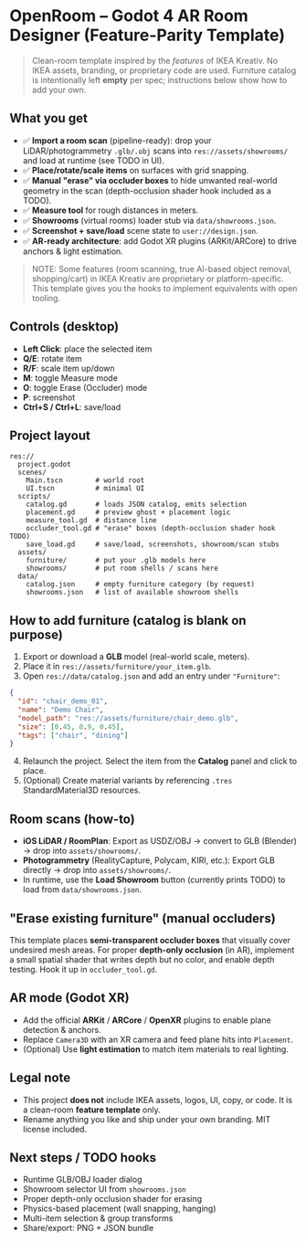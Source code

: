 # OpenRoom – Godot 4 AR Room Designer (Feature-Parity Template)

> Clean-room template inspired by the *features* of IKEA Kreativ. No IKEA assets, branding, or proprietary code are used.
> Furniture catalog is intentionally left **empty** per spec; instructions below show how to add your own.

## What you get
- ✅ **Import a room scan** (pipeline-ready): drop your LiDAR/photogrammetry `.glb/.obj` scans into `res://assets/showrooms/` and load at runtime (see TODO in UI).
- ✅ **Place/rotate/scale items** on surfaces with grid snapping.
- ✅ **Manual "erase" via occluder boxes** to hide unwanted real-world geometry in the scan (depth-occlusion shader hook included as a TODO).
- ✅ **Measure tool** for rough distances in meters.
- ✅ **Showrooms** (virtual rooms) loader stub via `data/showrooms.json`.
- ✅ **Screenshot + save/load** scene state to `user://design.json`.
- ✅ **AR-ready architecture**: add Godot XR plugins (ARKit/ARCore) to drive anchors & light estimation.

> NOTE: Some features (room scanning, true AI-based object removal, shopping/cart) in IKEA Kreativ are proprietary or platform-specific. This template gives you the hooks to implement equivalents with open tooling.

## Controls (desktop)
- **Left Click**: place the selected item
- **Q/E**: rotate item
- **R/F**: scale item up/down
- **M**: toggle Measure mode
- **O**: toggle Erase (Occluder) mode
- **P**: screenshot
- **Ctrl+S / Ctrl+L**: save/load

## Project layout
```
res://
  project.godot
  scenes/
	Main.tscn        # world root
	UI.tscn          # minimal UI
  scripts/
	catalog.gd       # loads JSON catalog, emits selection
	placement.gd     # preview ghost + placement logic
	measure_tool.gd  # distance line
	occluder_tool.gd # "erase" boxes (depth-occlusion shader hook TODO)
	save_load.gd     # save/load, screenshots, showroom/scan stubs
  assets/
	furniture/       # put your .glb models here
	showrooms/       # put room shells / scans here
  data/
	catalog.json     # empty furniture category (by request)
	showrooms.json   # list of available showroom shells
```

## How to add furniture (catalog is blank on purpose)
1. Export or download a **GLB** model (real-world scale, meters).
2. Place it in `res://assets/furniture/your_item.glb`.
3. Open `res://data/catalog.json` and add an entry under `"Furniture"`:

```json
{
  "id": "chair_demo_01",
  "name": "Demo Chair",
  "model_path": "res://assets/furniture/chair_demo.glb",
  "size": [0.45, 0.9, 0.45],
  "tags": ["chair", "dining"]
}
```

4. Relaunch the project. Select the item from the **Catalog** panel and click to place.
5. (Optional) Create material variants by referencing `.tres` StandardMaterial3D resources.

## Room scans (how-to)
- **iOS LiDAR / RoomPlan**: Export as USDZ/OBJ → convert to GLB (Blender) → drop into `assets/showrooms/`.
- **Photogrammetry** (RealityCapture, Polycam, KIRI, etc.): Export GLB directly → drop into `assets/showrooms/`.
- In runtime, use the **Load Showroom** button (currently prints TODO) to load from `data/showrooms.json`.

## "Erase existing furniture" (manual occluders)
This template places **semi-transparent occluder boxes** that visually cover undesired mesh areas.
For proper **depth-only occlusion** (in AR), implement a small spatial shader that writes depth but no color, and enable depth testing. Hook it up in `occluder_tool.gd`.

## AR mode (Godot XR)
- Add the official **ARKit** / **ARCore** / **OpenXR** plugins to enable plane detection & anchors.
- Replace `Camera3D` with an XR camera and feed plane hits into `Placement`.
- (Optional) Use **light estimation** to match item materials to real lighting.

## Legal note
- This project **does not** include IKEA assets, logos, UI, copy, or code. It is a clean-room **feature template** only.
- Rename anything you like and ship under your own branding. MIT license included.

## Next steps / TODO hooks
- Runtime GLB/OBJ loader dialog
- Showroom selector UI from `showrooms.json`
- Proper depth-only occlusion shader for erasing
- Physics-based placement (wall snapping, hanging)
- Multi-item selection & group transforms
- Share/export: PNG + JSON bundle
